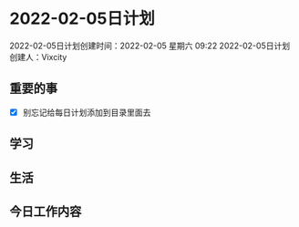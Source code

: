 # 2022-02-05日计划

2022-02-05日计划创建时间：2022-02-05 星期六  09:22
2022-02-05日计划创建人：Vixcity

## 重要的事
- [x] 别忘记给每日计划添加到目录里面去

## 学习

## 生活

## 今日工作内容
